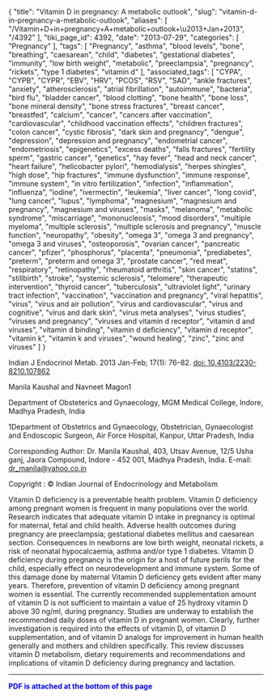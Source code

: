 {
    "title": "Vitamin D in pregnancy: A metabolic outlook",
    "slug": "vitamin-d-in-pregnancy-a-metabolic-outlook",
    "aliases": [
        "/Vitamin+D+in+pregnancy+A+metabolic+outlook+\u2013+Jan+2013",
        "/4392"
    ],
    "tiki_page_id": 4392,
    "date": "2013-07-29",
    "categories": [
        "Pregnancy"
    ],
    "tags": [
        "Pregnancy",
        "asthma",
        "blood levels",
        "bone",
        "breathing",
        "caesarean",
        "child",
        "diabetes",
        "gestational diabetes",
        "immunity",
        "low birth weight",
        "metabolic",
        "preeclampsia",
        "pregnancy",
        "rickets",
        "type 1 diabetes",
        "vitamin d"
    ],
    "associated_tags": [
        "CYPA",
        "CYPB",
        "CYPR",
        "EBV",
        "HRV",
        "PCOS",
        "RSV",
        "SAD",
        "ankle fractures",
        "anxiety",
        "atherosclerosis",
        "atrial fibrillation",
        "autoimmune",
        "bacteria",
        "bird flu",
        "bladder cancer",
        "blood clotting",
        "bone health",
        "bone loss",
        "bone mineral density",
        "bone stress fractures",
        "breast cancer",
        "breastfed",
        "calcium",
        "cancer",
        "cancers after vaccination",
        "cardiovascular",
        "childhood vaccination effects",
        "children fractures",
        "colon cancer",
        "cystic fibrosis",
        "dark skin and pregnancy",
        "dengue",
        "depression",
        "depression and pregnancy",
        "endometrial cancer",
        "endometriosis",
        "epigenetics",
        "excess deaths",
        "falls fractures",
        "fertility sperm",
        "gastric cancer",
        "genetics",
        "hay fever",
        "head and neck cancer",
        "heart failure",
        "helicobacter pylori",
        "hemodialysis",
        "herpes shingles",
        "high dose",
        "hip fractures",
        "immune dysfunction",
        "immune response",
        "immune system",
        "in vitro fertilization",
        "infection",
        "inflammation",
        "influenza",
        "iodine",
        "ivermectin",
        "leukemia",
        "liver cancer",
        "long covid",
        "lung cancer",
        "lupus",
        "lymphoma",
        "magnesium",
        "magnesium and pregnancy",
        "magnesium and viruses",
        "masks",
        "melanoma",
        "metabolic syndrome",
        "miscarriage",
        "mononucleosis",
        "mood disorders",
        "multiple myeloma",
        "multiple sclerosis",
        "multiple sclerosis and pregnancy",
        "muscle function",
        "neuropathy",
        "obesity",
        "omega 3",
        "omega 3 and pregnancy",
        "omega 3 and viruses",
        "osteoporosis",
        "ovarian cancer",
        "pancreatic cancer",
        "pfizer",
        "phosphorus",
        "placenta",
        "pneumonia",
        "prediabetes",
        "preterm",
        "preterm and omega 3",
        "prostate cancer",
        "red meat",
        "respiratory",
        "retinopathy",
        "rheumatoid arthritis",
        "skin cancer",
        "statins",
        "stillbirth",
        "stroke",
        "systemic sclerosis",
        "telomere",
        "therapeutic intervention",
        "thyroid cancer",
        "tuberculosis",
        "ultraviolet light",
        "urinary tract infection",
        "vaccination",
        "vaccination and pregnancy",
        "viral hepatitis",
        "virus",
        "virus and air pollution",
        "virus and cardiovascular",
        "virus and cognitive",
        "virus and dark skin",
        "virus meta analyses",
        "virus studies",
        "viruses and pregnancy",
        "viruses and vitamin d receptor",
        "vitamin d and viruses",
        "vitamin d binding",
        "vitamin d deficiency",
        "vitamin d receptor",
        "vitamin k",
        "vitamin k and viruses",
        "wound healing",
        "zinc",
        "zinc and viruses"
    ]
}


Indian J Endocrinol Metab. 2013 Jan-Feb; 17(1): 76–82. [doi:  10.4103/2230-8210.107862](https://doi.org/10.4103/2230-8210.107862)

Manila Kaushal and Navneet Magon1

Department of Obsteterics and Gynaecology, MGM Medical College, Indore, Madhya Pradesh, India

1Department of Obstetrics and Gynaecology, Obstetrician, Gynaecologist and Endoscopic Surgeon, Air Force Hospital, Kanpur, Uttar Pradesh, India

Corresponding Author: Dr. Manila Kaushal, 403, Utsav Avenue, 12/5 Usha ganj, Jaora Compound, Indore - 452 001, Madhya Pradesh, India. E-mail: dr_manila@yahoo.co.in

Copyright : © Indian Journal of Endocrinology and Metabolism

Vitamin D deficiency is a preventable health problem. Vitamin D deficiency among pregnant women is frequent in many populations over the world. Research indicates that adequate vitamin D intake in pregnancy is optimal for maternal, fetal and child health. Adverse health outcomes during pregnancy are preeclampsia; gestational diabetes mellitus and caesarean section. Consequences in newborns are low birth weight, neonatal rickets, a risk of neonatal hypocalcaemia, asthma and/or type 1 diabetes. Vitamin D deficiency during pregnancy is the origin for a host of future perils for the child, especially effect on neurodevelopment and immune system. Some of this damage done by maternal Vitamin D deficiency gets evident after many years. Therefore, prevention of vitamin D deficiency among pregnant women is essential. The currently recommended supplementation amount of vitamin D is not sufficient to maintain a value of 25 hydroxy vitamin D above 30 ng/ml, during pregnancy. Studies are underway to establish the recommended daily doses of vitamin D in pregnant women. Clearly, further investigation is required into the effects of vitamin D, of vitamin D supplementation, and of vitamin D analogs for improvement in human health generally and mothers and children specifically. This review discusses vitamin D metabolism, dietary requirements and recommendations and implications of vitamin D deficiency during pregnancy and lactation.

---

 **<span style="color:#00F;">PDF is attached at the bottom of this page</span>**